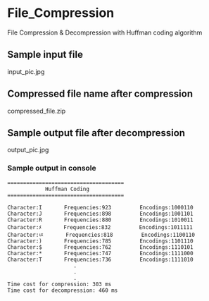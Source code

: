 # File_Compression
File Compression &amp; Decompression with Huffman coding algorithm

## Sample input file
input_pic.jpg

## Compressed file name after compression
compressed_file.zip

## Sample output file after decompression
output_pic.jpg

<h3> Sample output in console</h3>

```
=====================================
            Huffman Coding           
=====================================

Character:I       Frequencies:923         Encodings:1000110
Character:J       Frequencies:898         Encodings:1001101
Character:R       Frequencies:880         Encodings:1010011
Character:ﾒ       Frequencies:832         Encodings:1011111
Character:ﾥ       Frequencies:818         Encodings:1100110
Character:)       Frequencies:785         Encodings:1101110
Character:$       Frequencies:762         Encodings:1110101
Character:*       Frequencies:747         Encodings:1111000
Character:T       Frequencies:736         Encodings:1111010
                     .
                     .
                     .
Time cost for compression: 303 ms
Time cost for decompression: 460 ms
 
```
